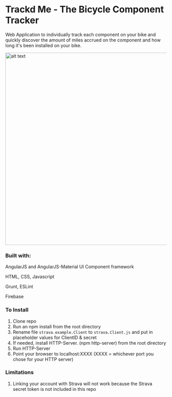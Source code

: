 # Trackd Me     - The Bicycle Component Tracker

Web Application to individually track each component on your bike and quickly discover the amount of miles accrued on the component and how long it's been installed on your bike. 

<img src="https://drive.google.com/uc?id=1tPcBoqLm37iALGAAInPwwq9eGvGqami4" alt="alt text" width="600" height="auto">

### Built with:
AngularJS and AngularJS-Material UI Component framework 

HTML, CSS, Javascript

Grunt, ESLint

Firebase



### To Install
1. Clone repo
1. Run an npm install from the root directory
1. Rename file `strava.example.Client` to `strava.Client.js` and put in placeholder values for ClientID & secret
1. If needed, install HTTP-Server. (npm http-server) from the root directory
1. Run HTTP-Server
1. Point your browser to localhost:XXXX (XXXX = whichever port you chose for your HTTP server)


### Limitations
1. Linking your account with Strava will not work because the Strava secret token is not included in this repo

